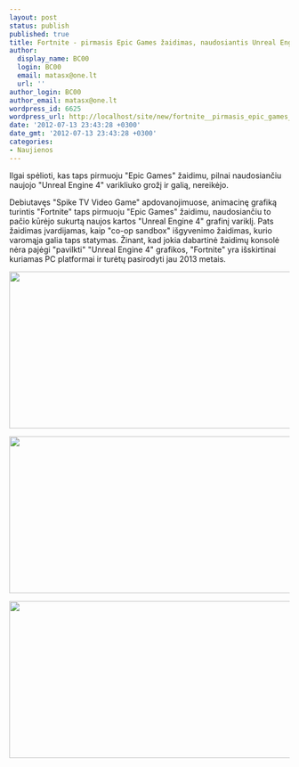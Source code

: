 ```yaml
---
layout: post
status: publish
published: true
title: Fortnite - pirmasis Epic Games žaidimas, naudosiantis Unreal Engine 4 grafiką
author:
  display_name: BC00
  login: BC00
  email: matasx@one.lt
  url: ''
author_login: BC00
author_email: matasx@one.lt
wordpress_id: 6625
wordpress_url: http://localhost/site/new/fortnite__pirmasis_epic_games_zaidimas_isnaudosiantis_unreal_engine_4_grafika/
date: '2012-07-13 23:43:28 +0300'
date_gmt: '2012-07-13 23:43:28 +0300'
categories:
- Naujienos
---
```

<p>
	Ilgai spėlioti, kas taps pirmuoju &quot;Epic Games&quot; žaidimu, pilnai naudosiančiu naujojo &quot;Unreal Engine 4&quot; varikliuko grožį ir galią, nereikėjo.</p>
<p>
	Debiutavęs &quot;Spike TV Video Game&quot; apdovanojimuose, animacinę grafiką turintis &quot;Fortnite&quot; taps pirmuoju &quot;Epic Games&quot; žaidimu, naudosiančiu to pačio kūrėjo sukurtą naujos kartos &quot;Unreal Engine 4&quot; grafinį variklį. Pats žaidimas įvardijamas, kaip &quot;co-op sandbox&quot; i&scaron;gyvenimo žaidimas, kurio varomąja galia taps statymas. Žinant, kad jokia dabartinė žaidimų konsolė nėra pajėgi &quot;pavilkti&quot; &quot;Unreal Engine 4&quot; grafikos, &quot;Fortnite&quot; yra i&scaron;skirtinai kuriamas PC platformai ir turėtų pasirodyti jau 2013 metais.</p>
<p>
	<a href="http://technews.lt/userfiles/scavengers_22728_sgaf.jpg"><img alt="" src="http://technews.lt/userfiles/scavengers_22728_sgaf.jpg" style="width: 520px; height: 282px;" /></a></p>
<p>
	<a href="http://technews.lt/userfiles/nightcombat_22728_sgaf.jpg"><img alt="" src="http://technews.lt/userfiles/nightcombat_22728_sgaf.jpg" style="width: 520px; height: 282px;" /></a></p>
<p>
	<a href="http://technews.lt/userfiles/durrrburger_22728_sgaf.jpg"><img alt="" src="http://technews.lt/userfiles/durrrburger_22728_sgaf.jpg" style="width: 520px; height: 282px;" /></a></p>
